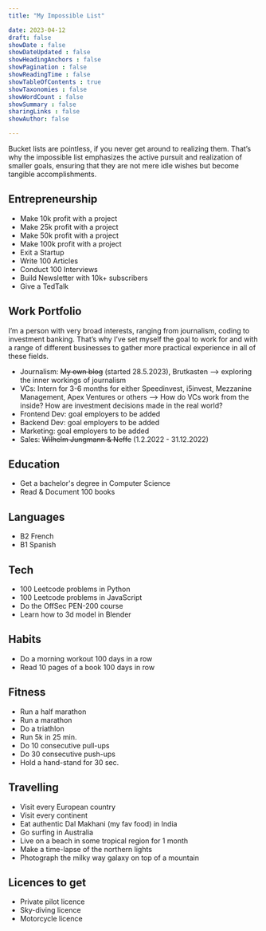 ```yaml
---
title: "My Impossible List"

date: 2023-04-12
draft: false
showDate : false
showDateUpdated : false
showHeadingAnchors : false
showPagination : false
showReadingTime : false
showTableOfContents : true
showTaxonomies : false 
showWordCount : false
showSummary : false
sharingLinks : false
showAuthor: false

---
```


Bucket lists are pointless, if you never get around to realizing them. That’s why the impossible list emphasizes the active pursuit and realization of smaller goals, ensuring that they are not mere idle wishes but become tangible accomplishments.

## Entrepreneurship

- Make 10k profit with a project 
- Make 25k profit with a project 
- Make 50k profit  with a project 
- Make 100k profit with a project 
- Exit a Startup
- Write 100 Articles 
- Conduct 100 Interviews
- Build Newsletter with 10k+ subscribers 
- Give a TedTalk 

## Work Portfolio 
I’m a person with very broad interests, ranging from journalism, coding to investment banking. That’s why I’ve set myself the goal to work for and with a range of different businesses to gather more practical experience in all of these fields. 

- Journalism: <s>My own blog</s> (started 28.5.2023), Brutkasten --> exploring the inner workings of journalism
- VCs: Intern for 3-6 months for either Speedinvest, i5invest, Mezzanine Management, Apex Ventures or others --> How do VCs work from the inside? How are investment decisions made in the real world? 
- Frontend Dev: goal employers to be added 
- Backend Dev: goal employers to be added 
- Marketing: goal employers to be added 
- Sales: <s>Wilhelm Jungmann & Neffe</s> (1.2.2022 - 31.12.2022)
 
## Education 

- Get a bachelor's degree in Computer Science
- Read & Document 100 books 

## Languages 

- B2 French 
- B1 Spanish 

## Tech 

- 100 Leetcode problems in Python 
- 100 Leetcode problems in JavaScript 
- Do the OffSec PEN-200 course
- Learn how to 3d model in Blender 

## Habits 

- Do a morning workout 100 days in a row 
- Read 10 pages of a book 100 days in row 

## Fitness 

- Run a half marathon 
- Run a marathon 
- Do a triathlon 
- Run 5k in 25 min. 
- Do 10 consecutive pull-ups 
- Do 30 consecutive push-ups 
- Hold a hand-stand for 30 sec. 

## Travelling  

- Visit every European country
- Visit every continent 
- Eat authentic Dal Makhani (my fav food) in India 
- Go surfing in Australia 
- Live on a beach in some tropical region for 1 month
- Make a time-lapse of the northern lights 
- Photograph the milky way galaxy on top of a mountain 

## Licences to get 

- Private pilot licence 
- Sky-diving licence 
- Motorcycle licence 




